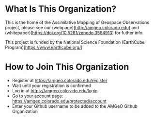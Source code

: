 # What Is This Organization?

This is the home of the Assimilative Mapping of Geospace Observations project, please see our (webpage)[http://amgeo.colorado.edu] and (whitepaper)[https://doi.org/10.5281/zenodo.3564913] for futher info.

This project is funded by the National Science Foundation (EarthCube Program)[https://www.earthcube.org/]

# How to Join This Organization

* Register at https://amgeo.colorado.edu/register
* Wait until your registration is confirmed
* Log in at https://amgeo.colorado.edu/login
* Go to your account page: https://amgeo.colorado.edu/protected/account
* Enter your Github username to be added to the AMGeO Github Organization
